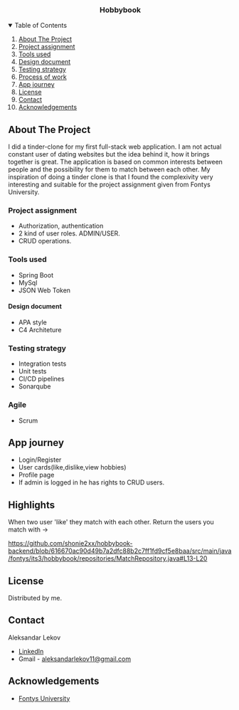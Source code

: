 

  <h3 align="center">Hobbybook</h3>

 <!-- TABLE OF CONTENTS -->
<details open="open">
  <summary>Table of Contents</summary>
  <ol>
    <li><a href="#about-the-project">About The Project</a> </li>
    <li><a href="#project-assignment">Project assignment</a></li>
    <li><a href="#tools-used">Tools used</a> </li>
    <li><a href="#design-document">Design document</a></li>
    <li><a href="#testing-strategy">Testing strategy</a></li>
    <li><a href="#process-of-work">Process of work</a></li>
    <li><a href="#app-journey">App journey</a></li>
    <li><a href="#license">License</a></li>
    <li><a href="#contact">Contact</a></li>
    <li><a href="#acknowledgements">Acknowledgements</a></li>
  </ol>
</details>

<!-- ABOUT THE PROJECT -->
## About The Project

I did a tinder-clone for my first full-stack web application. I am not actual constant user of dating websites but the idea behind it, how it brings together is great. The application is based on common interests between people and the possibility for them to match between each other.
My inspiration of doing a tinder clone is that I found the complexivity very interesting and suitable for the project assignment given from Fontys University. 

### Project assignment
* Authorization, authentication
* 2 kind of user roles. ADMIN/USER.
* CRUD operations.


### Tools used

* Spring Boot
* MySql
* JSON Web Token


#### Design document
* APA style
* C4 Architeture


### Testing strategy

* Integration tests
* Unit tests
* CI/CD pipelines
* Sonarqube

### Agile

* Scrum


<!-- USAGE EXAMPLES -->
## App journey

* Login/Register
* User cards(like,dislike,view hobbies)
* Profile page
* If admin is logged in he has rights to CRUD users.

## Highlights
When two user 'like' they match with each other. Return the users you match with ->

https://github.com/shonie2xx/hobbybook-backend/blob/616670ac90d49b7a2dfc88b2c7ff1fd9cf5e8baa/src/main/java/fontys/its3/hobbybook/repositories/MatchRepository.java#L13-L20

<!-- LICENSE -->
## License

Distributed by me.


<!-- CONTACT -->
## Contact
Aleksandar Lekov
* [LinkedIn](https://www.linkedin.com/in/aleksandar-lekov-76419218b/) 
* Gmail - aleksandarlekov11@gmail.com

<!-- ACKNOWLEDGEMENTS -->
## Acknowledgements
* [Fontys University](https://fontys.nl/)



